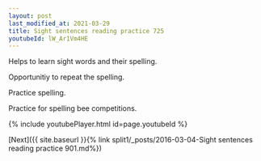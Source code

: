 ```yaml
---
layout: post
last_modified_at: 2021-03-29
title: Sight sentences reading practice 725
youtubeId: lW_Ar1Vm4HE
---
```

 
 
Helps to learn sight words and their spelling.

Opportunitiy to repeat the spelling. 

Practice spelling. 
 
Practice for spelling bee competitions. 
 
{% include youtubePlayer.html id=page.youtubeId %}
 
 

[Next]({{ site.baseurl }}{% link  split1/_posts/2016-03-04-Sight sentences reading practice 901.md%})
 
